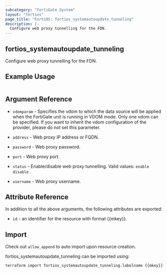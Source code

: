 ```yaml
---
subcategory: "FortiGate System"
layout: "fortios"
page_title: "FortiOS: fortios_systemautoupdate_tunneling"
description: |-
  Configure web proxy tunnelling for the FDN.
---
```


## fortios_systemautoupdate_tunneling
Configure web proxy tunnelling for the FDN.

## Example Usage

```hcl

```

## Argument Reference
* `vdomparam` - Specifies the vdom to which the data source will be applied when the FortiGate unit is running in VDOM mode. Only one vdom can be specified. If you want to inherit the vdom configuration of the provider, please do not set this parameter.

* `address` - Web proxy IP address or FQDN.
* `password` - Web proxy password.
* `port` - Web proxy port.
* `status` - Enable/disable web proxy tunnelling. Valid values: `enable` `disable` .
* `username` - Web proxy username.

## Attribute Reference

In addition to all the above arguments, the following attributes are exported:
* `id` - an identifier for the resource with format {{mkey}}.

## Import

Check out `allow_append` to auto import upon resource creation.

fortios_systemautoupdate_tunneling can be imported using:
```sh
terraform import fortios_systemautoupdate_tunneling.labelname {{mkey}}
```
